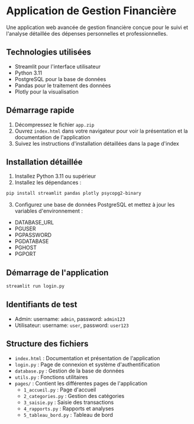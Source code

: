 # Application de Gestion Financière

Une application web avancée de gestion financière conçue pour le suivi et l'analyse détaillée des dépenses personnelles et professionnelles.

## Technologies utilisées
- Streamlit pour l'interface utilisateur
- Python 3.11
- PostgreSQL pour la base de données
- Pandas pour le traitement des données
- Plotly pour la visualisation

## Démarrage rapide

1. Décompressez le fichier `app.zip`
2. Ouvrez `index.html` dans votre navigateur pour voir la présentation et la documentation de l'application
3. Suivez les instructions d'installation détaillées dans la page d'index

## Installation détaillée

1. Installez Python 3.11 ou supérieur
2. Installez les dépendances :
```bash
pip install streamlit pandas plotly psycopg2-binary
```

3. Configurez une base de données PostgreSQL et mettez à jour les variables d'environnement :
- DATABASE_URL
- PGUSER
- PGPASSWORD
- PGDATABASE
- PGHOST
- PGPORT

## Démarrage de l'application

```bash
streamlit run login.py
```

## Identifiants de test
- Admin: username: `admin`, password: `admin123`
- Utilisateur: username: `user`, password: `user123`

## Structure des fichiers
- `index.html` : Documentation et présentation de l'application
- `login.py` : Page de connexion et système d'authentification
- `database.py` : Gestion de la base de données
- `utils.py` : Fonctions utilitaires
- `pages/` : Contient les différentes pages de l'application
  - `1_accueil.py` : Page d'accueil
  - `2_categories.py` : Gestion des catégories
  - `3_saisie.py` : Saisie des transactions
  - `4_rapports.py` : Rapports et analyses
  - `5_tableau_bord.py` : Tableau de bord